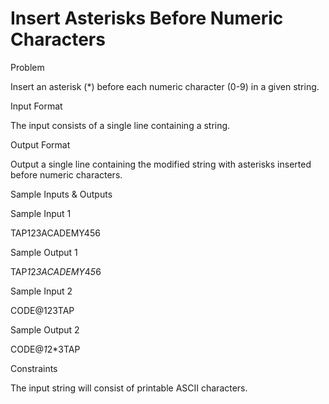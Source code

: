 # Insert Asterisks Before Numeric Characters

Problem





Insert an asterisk (*) before each numeric character (0-9) in a given string.





Input Format



The input consists of a single line containing a string.





Output Format



Output a single line containing the modified string with asterisks inserted before numeric characters.





Sample Inputs & Outputs



Sample Input 1

TAP123ACADEMY456



Sample Output 1

TAP*1*2*3ACADEMY*4*5*6







Sample Input 2

CODE@123TAP



Sample Output 2

CODE@*1*2*3TAP







Constraints



The input string will consist of printable ASCII characters.





